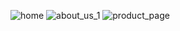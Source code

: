 
![home](https://user-images.githubusercontent.com/51379562/181430844-c877ba7c-6462-485b-a618-ae5e19f8b7df.png)
![about_us_1](https://user-images.githubusercontent.com/51379562/181430850-96e76323-2940-4c4c-981c-811ad2570eb8.png)
![product_page](https://user-images.githubusercontent.com/51379562/181430854-d2103451-75e8-46f1-9eae-dff623720d56.png)
